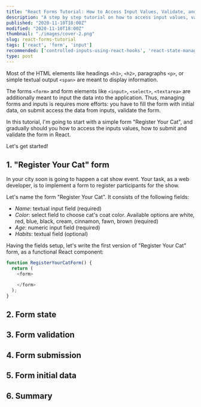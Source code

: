 ```yaml
---
title: "React Forms Tutorial: How to Access Input Values, Validate, and Submit Forms"
description: "A step by step tutorial on how to access input values, validate, and submit forms in React."
published: "2020-11-10T18:00Z"
modified: "2020-11-10T18:00Z"
thumbnail: "./images/cover-2.png"
slug: react-forms-tutorial
tags: ['react', 'form', 'input']
recommended: ['controlled-inputs-using-react-hooks', 'react-state-management']
type: post
---
```


Most of the HTML elements like headings `<h1>`, `<h2>`, paragraphs `<p>`, or simple textual output `<span>` are meant to display information.  

The forms `<form>` and form elements like `<input>`, `<select>`, `<textarea>` are additionally meant to input the data into the application. Thus, managing forms and inputs is requires more efforts: you have to fill the form with initial data, on submit access the data from inputs, validate the form.  

In this tutorial, I'm going to start with a simple form "Register Your Cat", and gradually should you how to access the inputs values, how to submit and validate the form in React.  

Let's get started!

## 1. "Register Your Cat" form

In your city soon is going to happen a cat show event. Your task, as a web developer, is to implement a form to register participants for the show.  

Let's name the form "Register Your Cat". It consists of the following fields:

* *Name*: textual input field (required)
* *Color*: select field to choose cat's coat color. Available options are white, red, blue, black, cream, cinnamon, fawn, brown (required)
* *Age*: numeric input field (required)
* *Habits*: textual field (optional)

Having the fields setup, let's write the first version of "Register Your Cat" form, as a functional React component:

```javascript
function RegisterYourCatForm() {
  return (
    <form>

    </form>
  );
}
```

## 2. Form state

## 3. Form validation

## 4. Form submission

## 5. Form initial data

## 6. Summary